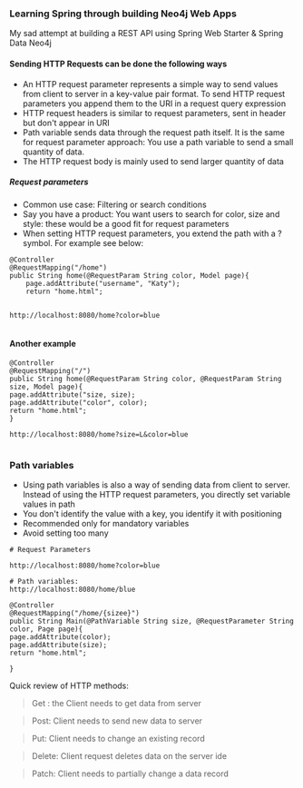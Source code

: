 ### Learning Spring through building Neo4j Web Apps


My sad attempt at building a REST API using Spring Web Starter & Spring Data Neo4j



#### Sending HTTP Requests can be done the following ways

* An HTTP request parameter represents a simple way to send values from client to server in a key-value pair format. To send HTTP request parameters you append them to the URI in a request query expression
* HTTP request headers is similar to request parameters, sent in header but don't appear in URI
* Path variable sends data through the request path itself. It is the same for request parameter approach: You use a path variable to send a small quantity of data. 
* The HTTP request body is mainly used to send larger quantity of data



##### Request parameters


* Common use case: Filtering or search conditions
* Say you have a product: You want users to search for color, size and style: these would be a good fit for request parameters
* When setting HTTP request parameters, you extend the path with a ? symbol. For example see below: 

```aidl
@Controller
@RequestMapping("/home")
public String home(@RequestParam String color, Model page){ 
    page.addAttribute("username", "Katy");
    return "home.html";
    
    
http://localhost:8080/home?color=blue


```


#### Another example


```
@Controller
@RequestMapping("/")
public String home(@RequestParam String color, @RequestParam String size, Model page){
page.addAttribute("size, size);
page.addAttribute("color", color);
return "home.html";
}

http://localhost:8080/home?size=L&color=blue


```


### Path variables 

* Using path variables is also a way of sending data from client to server. Instead of using the HTTP request parameters, you directly set variable values in path
* You don't identify the value with a key, you identify it with positioning
* Recommended only for mandatory variables
* Avoid setting too many
```aidl
# Request Parameters

http://localhost:8080/home?color=blue

# Path variables:
http://localhost:8080/home/blue

```


```aidl
@Controller
@RequestMapping("/home/{sizee}")
public String Main(@PathVariable String size, @RequestParameter String color, Page page){
page.addAttribute(color);
page.addAttribute(size);
return "home.html";

}

```



Quick review of HTTP methods:

> Get : the Client needs to get data from server
 
> Post: Client needs to send new data to server

> Put: Client needs to change an existing record

> Delete: Client request deletes data on the server ide

> Patch: Client needs to partially change a data record




